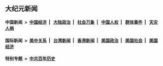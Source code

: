 ## 大纪元新闻

#### 中国新闻 &nbsp;>&nbsp; [中国经济](indexes/ncid283/README.md?04120445) &nbsp;| &nbsp; [大陆政治](indexes/ncid277/README.md?04120445) &nbsp;| &nbsp; [社会万象](indexes/ncid282/README.md?04120445) &nbsp;| &nbsp; [中国人权](indexes/ncid278/README.md?04120445) &nbsp;| &nbsp; [群体事件](indexes/ncid279/README.md?04120445) &nbsp;| &nbsp; [天灾人祸](indexes/ncid280/README.md?04120445)

#### 国际新闻 &nbsp;>&nbsp; [美中关系](indexes/nf1412576/README.md?04120445) &nbsp;| &nbsp; [台湾新闻](indexes/ncid1349361/README.md?04120445) &nbsp;| &nbsp; [香港新闻](indexes/ncid1349362/README.md?04120445) &nbsp;| &nbsp; [美国政治](indexes/ncid1078159/README.md?04120445) &nbsp;| &nbsp; [美国社会](indexes/ncid1078160/README.md?04120445) &nbsp;| &nbsp; [美国经济](indexes/ncid1078158/README.md?04120445)

#### 特别专题 &nbsp;>&nbsp; [中共百年历史](https://github.com/epoch-news/epoch-special/blob/master/README.md?04120445)  
